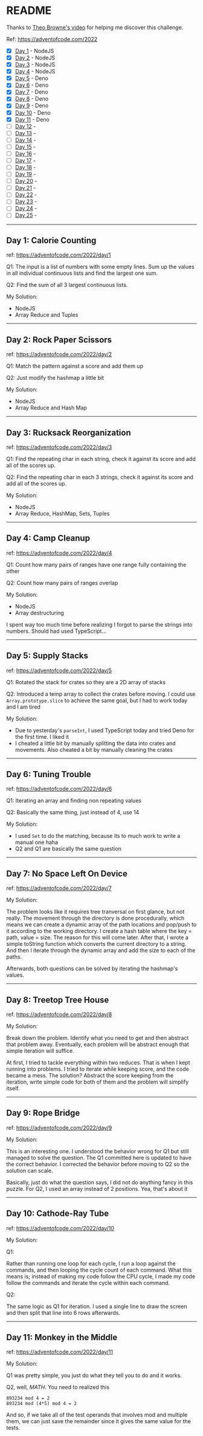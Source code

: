 # README

Thanks to [Theo Browne's video](https://youtu.be/xIj13W0T7Ws) for helping me discover this challenge.

Ref: https://adventofcode.com/2022

- [x] [Day 1](#day-1-calorie-counting) - NodeJS
- [x] [Day 2](#day-2-rock-paper-scissors) - NodeJS
- [x] [Day 3](#day-3-rucksack-reorganization) - NodeJS
- [x] [Day 4](#day-4-camp-cleanup) - NodeJS
- [x] [Day 5](#day-5-supply-stacks) - Deno
- [x] [Day 6](#day-6-tuning-trouble) - Deno
- [x] [Day 7](#day-7-no-space-left-on-device) - Deno
- [x] [Day 8](#day-8-treetop-tree-house) - Deno
- [x] [Day 9](#day-9-rope-bridge) - Deno
- [x] [Day 10](#day-10-cathode-ray-tube) - Deno
- [x] [Day 11](#day-11-monkey-in-the-middle) - Deno
- [ ] [Day 12](#) -
- [ ] [Day 13](#) -
- [ ] [Day 14](#) -
- [ ] [Day 15](#) -
- [ ] [Day 16](#) -
- [ ] [Day 17](#) -
- [ ] [Day 18](#) -
- [ ] [Day 19](#) -
- [ ] [Day 20](#) -
- [ ] [Day 21](#) -
- [ ] [Day 22](#) -
- [ ] [Day 23](#) -
- [ ] [Day 24](#) -
- [ ] [Day 25](#) -

---

## Day 1: Calorie Counting

ref: https://adventofcode.com/2022/day/1

Q1: The input is a list of numbers with some empty lines. Sum up the values in all individual continuous lists and find the largest one sum.

Q2: Find the sum of all 3 largest continuous lists.

My Solution:

- NodeJS
- Array Reduce and Tuples

---

## Day 2: Rock Paper Scissors

ref: https://adventofcode.com/2022/day/2

Q1: Match the pattern against a score and add them up

Q2: Just modify the hashmap a little bit

My Solution:

- NodeJS
- Array Reduce and Hash Map

---

## Day 3: Rucksack Reorganization

ref: https://adventofcode.com/2022/day/3

Q1: Find the repeating char in each string, check it against its score and add all of the scores up.

Q2: Find the repeating char in each 3 strings, check it against its score and add all of the scores up.

My Solution:

- NodeJS
- Array Reduce, HashMap, Sets, Tuples

---

## Day 4: Camp Cleanup

ref: https://adventofcode.com/2022/day/4

Q1: Count how many pairs of ranges have one range fully containing the other

Q2: Count how many pairs of ranges overlap

My Solution:

- NodeJS
- Array destructuring

I spent way too much time before realizing I forgot to parse the strings into numbers. Should had used TypeScript...

---

## Day 5: Supply Stacks

ref: https://adventofcode.com/2022/day/5

Q1: Rotated the stack for crates so they are a 2D array of stacks

Q2: Introduced a temp array to collect the crates before moving. I could use `Array.prototype.slice` to achieve the same goal, but I had to work today and I am tired

My Solution:

- Due to yesterday's `parseInt`, I used TypeScript today and tried Deno for the first time. I liked it
- I cheated a little bit by manually splitting the data into crates and movements. Also cheated a bit by manually cleaning the crates

---

## Day 6: Tuning Trouble

ref: https://adventofcode.com/2022/day/6

Q1: Iterating an array and finding non repeating values

Q2: Basically the same thing, just instead of 4, use 14

My Solution:

- I used `Set` to do the matching, because its to much work to write a manual one haha
- Q2 and Q1 are basically the same question

---

## Day 7: No Space Left On Device

ref: https://adventofcode.com/2022/day/7

My Solution:

The problem looks like it requires tree tranversal on first glance, but not really. The movement through the directory is done procedurally, which means we can create a dynamic array of the path locations and pop/push to it according to the working directory. I create a hash table where the key = path, value = size. The reason for this will come later. After that, I wrote a simple toString function which converts the current directory to a string. And then I iterate through the dynamic array and add the size to each of the paths.

Afterwards, both questions can be solved by iterating the hashmap's values.

---

## Day 8: Treetop Tree House

ref: https://adventofcode.com/2022/day/8

My Solution:

Break down the problem. Identify what you need to get and then abstract that problem away. Eventually, each problem will be abstract enough that simple iteration will suffice.

At first, I tried to tackle everything within two reduces. That is when I kept running into problems. I tried to iterate while keeping score, and the code became a mess. The solution? Abstract the score keeping from the iteration, write simple code for both of them and the problem will simplify itself.

---

## Day 9: Rope Bridge

ref: https://adventofcode.com/2022/day/9

My Solution:

This is an interesting one. I understood the behavior wrong for Q1 but still managed to solve the question. The Q1 committed here is updated to have the correct behavior. I corrected the behavior before moving to Q2 so the solution can scale.

Basically, just do what the question says, I did not do anything fancy in this puzzle. For Q2, I used an array instead of 2 positions. Yea, that's about it

---

## Day 10: Cathode-Ray Tube

ref: https://adventofcode.com/2022/day/10

My Solution:

Q1:

Rather than running one loop for each cycle, I run a loop against the commands, and then looping the cycle count of each command. What this means is; instead of making my code follow the CPU cycle, I made my code follow the commands and iterate the cycle within each command. 

Q2:

The same logic as Q1 for iteration. I used a single line to draw the screen and then split that line into 6 rows afterwards.

---

## Day 11: Monkey in the Middle

ref: https://adventofcode.com/2022/day/11

My Solution:

Q1 was pretty simple, you just do what they tell you to do and it works.

Q2, well, _MATH_. You need to realized this

```
893234 mod 4 = 2
893234 mod (4*5) mod 4 = 2
```

And so, if we take all of the test operands that involves mod and multiple them, we can just save the remainder since it gives the same value for the tests.
